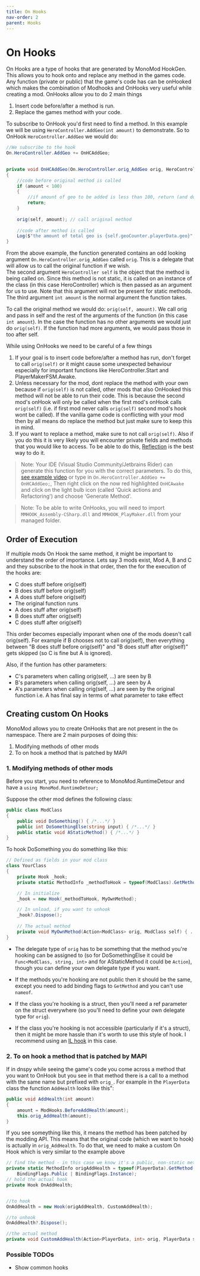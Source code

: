 ```yaml
---
title: On Hooks
nav-order: 2
parent: Hooks
---
```


# On Hooks
On Hooks are a type of hooks that are generated by MonoMod HookGen. This allows you to hook onto and replace any method in the games code.
Any function (private or public) that the game's code has can be onHooked which makes the combination of Modhooks and OnHooks very useful while creating a mod.
OnHooks allow you to do 2 main things
1. Insert code before/after a method is run.
2. Replace the games method with your code.  

To subscribe to OnHook you'd first need to find a method. In this example we will be using `HeroController.AddGeo(int amount)` to demonstrate. 
So to OnHook `HeroController.AddGeo` we would do:
```cs
//We subscribe to the hook
On.HeroController.AddGeo += OnHCAddGeo;

   
private void OnHCAddGeo(On.HeroController.orig_AddGeo orig, HeroController self, int amount)
{
    //code before original method is called
    if (amount < 100)
    {
        //if amount of geo to be added is less than 100, return (and dont call original method)
        return;
    }
    
    orig(self, amount); // call original method
    
    //code after method is called
    Log($"the amount of total geo is {self.geoCounter.playerData.geo}"
}
```

From the above example, the function generated contains an odd looking argument `On.HeroController.orig_AddGeo` called `orig`. This is a delegate that will allow us to call the original function if we wish.  
The second argument `HeroController self` is the object that the method is being called on. Since this method is not static, it is called on an instance of the class (in this case HeroController) which is then passed as an argument for us to use.
Note that this argument will not be present for static methods.  
The third argument `int amount` is the normal argument the function takes.

To call the original method we would do: `orig(self, amount)`. We call orig and pass in self and the rest of the arguments of the function (in this case `int amount`).
In the case the function has no other arguments we would just do `orig(self)`. If the function had more arguments, we would pass those in too after self.

While using OnHooks we need to be careful of a few things
1. If your goal is to insert code before/after a method has run, don't forget to call `orig(self)` or it might cause some unexpected behaviour especially for important functions like HeroController.Start and PlayerMakerFSM.Awake.
2. Unless necessary for the mod, dont replace the method with your own because if `orig(self)` is not called, other mods that also OnHooked this method will not be able to run their code. 
This is because the second mod's onHook will only be called when the first mod's onHook calls `orig(self)` (i.e. if first mod never calls `orig(self)` second mod's hook wont be called). 
If the vanilla game code is conflicting with your mod then by all means do replace the method but just make sure to keep this in mind.
3. If you want to replace a method, make sure to not call `orig(self)`. Also if you do this it is very likely you will encounter private fields and methods that you would like to access. 
To be able to do this, [Reflection](reflection.md) is the best way to do it.

> Note: Your IDE (Visual Studio Community/Jetbrains Rider) can generate this function for you with the correct parameters.  To do this, [see example video](https://youtu.be/oH-lbfZORw0) or type in `On.HeroController.AddGeo += OnHCAddGeo;`, Then right click on the now red highlighted `OnHCAwake` and click on the light bulb icon (called 'Quick actions and Refactoring') and choose 'Generate Method'.

> Note: To be able to write OnHooks, you will need to import `MMHOOK_Assembly-CSharp.dll` and `MMHOOK_PlayMaker.dll` from your managed folder.

## Order of Execution
If multiple mods On Hook the same method, it might be important to understand the order of importance. Lets say 3 mods exist, Mod A, B and C and they subscribe to the hook in that order, then the for the execution of the hooks are:

- C does stuff before orig(self)
- B does stuff before orig(self)
- A does stuff before orig(self)
- The original function runs
- A does stuff after orig(self)
- B does stuff after orig(self)
- C does stuff after orig(self)

This order becomes especially imporant when one of the mods doesn't call orig(self). For example if B chooses not to call orig(self), then everything between "B does stuff before orig(self)" and "B does stuff after orig(self)" gets skipped (so C is fine but A is ignored).

Also, if the funtion has other parameters:
* C's parameters when calling orig(self, ...) are seen by B
* B's parameters when calling orig(self, ...) are seen by A
* A's parameters when calling orig(self, ...) are seen by the original function
i.e. A has final say in terms of what parameter to take effect

## Creating custom On Hooks
MonoMod allows you to create OnHooks that are not present in the `On` namespace. There are 2 main purposes of doing this:
1. Modifying methods of other mods
2. To on hook a method that is patched by MAPI

### 1. Modifying methods of other mods
Before you start, you need to reference to MonoMod.RuntimeDetour and have a `using MonoMod.RuntimeDetour;`

Suppose the other mod defines the following class:

```cs
public class ModClass
{
    public void DoSomething() { /*...*/ }
    public int DoSomethingElse(string input) { /*...*/ }
    public static void AStaticMethod() { /*...*/ }
}
```

To hook DoSomething you do something like this:
```cs
// Defined as fields in your mod class
class YourClass
{
    private Hook _hook;
    private static MethodInfo _methodToHook = typeof(ModClass).GetMethod(nameof(ModClass.DoSomething));

    // In initialize
    _hook = new Hook(_methodToHook, MyOwnMethod);

    // In unload, if you want to unhook
    _hook?.Dispose();
    
    // The actual method
    private void MyOwnMethod(Action<ModClass> orig, ModClass self) { ... }
}
```

* The delegate type of `orig` has to be something that the method you're hooking can be assigned to (so for DoSomethingElse it could be `Func<ModClass, string, int>` and for AStaticMethod it could be `Action`), though you can define your own delegate type if you want.

* If the methods you're hooking are not public then it should be the same, except you need to add binding flags to `GetMethod` and you can't use `nameof`.

* If the class you're hooking is a struct, then you'll need a ref parameter on the struct everywhere (so you'll need to define your own delegate type for `orig`).

* If the class you're hooking is not accessible (particularly if it's a struct), then it might be more hassle than it's worth to use this style of hook. I recommend using an [IL hook](Hooks/ilhooks.md) in this case.

### 2. To on hook a method that is patched by MAPI

If in dnspy while seeing the game's code you come across a method that you want to OnHook but you see in that method there is a call to a method with the same name but prefixed with `orig_`. For example in the `PlayerData` class the function `AddHealth` looks like this":
```csharp
public void AddHealth(int amount)
{
    amount = ModHooks.BeforeAddHealth(amount);
    this.orig_AddHealth(amount);
}
```

If you see someything like this, it means the method has been patched by the modding API. This means that the original code (which we want to hook) is actually in `orig_AddHealth`. To do that, we need to make a custom On Hook which is very similar to the example above

```csharp
// find the method - in this case we know it's a public, non-static method on PlayerData
private static MethodInfo origAddHealth = typeof(PlayerData).GetMethod("orig_AddHealth",
    BindingFlags.Public | BindingFlags.Instance);
// hold the actual hook
private Hook OnAddHealth;


//to hook
OnAddHealth = new Hook(origAddHealth, CustomAddHealth);

//to unhook
OnAddHealth?.Dispose();

//the actual method
private void CustomAddHealth(Action<PlayerData, int> orig, PlayerData self, int amount) { ... }
```

###  Possible TODOs
- Show common hooks
